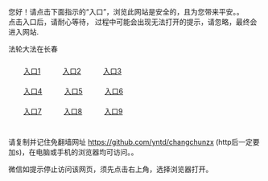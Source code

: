 您好！请点击下面指示的“入口”，浏览此网站是安全的，且为您带来平安。。 <br/>
点击入口后，请耐心等待， 过程中可能会出现无法打开的提示，请忽略，最终会进入网站. </br>

法轮大法在长春<br/>
<div style="padding:10px"><a style="margin:20px" target="_blank" href="https://dal6kaj6f7z6r.cloudfront.net/2Qpsp?vqgddkoe" id="ccLink1" rel="nofollow">入口1</a> <a target="_blank" style="margin:20px" href="https://drljynxfxlih9.cloudfront.net/2Qpsp?svkthofj" id="ccLink2" rel="nofollow">入口2</a> <a style="margin:20px" target="_blank" href="https://d2k08jrx6a36cw.cloudfront.net/2Qpsp?emvjdhz" id="ccLink3" rel="nofollow">入口3</a></div>

<div style="padding:10px" ><a style="margin:20px" target="_blank" href="https://dal6kaj6f7z6r.cloudfront.net/2Qpsp?vqgddkoe" id="ccLink4" rel="nofollow">入口4</a> <a style="margin:20px" href="https://drljynxfxlih9.cloudfront.net/2Qpsp?svkthofj" target="_blank" id="ccLink5" rel="nofollow">入口5</a> <a style="margin:20px" href="https://d2k08jrx6a36cw.cloudfront.net/2Qpsp?emvjdhz" target="_blank" id="ccLink6" rel="nofollow">入口6</a></div>

<div style="padding:10px"><a style="margin:20px" target="_blank" href="https://dal6kaj6f7z6r.cloudfront.net/2Qpsp?vqgddkoe" id="ccLink7" rel="nofollow">入口7</a> <a style="margin:20px" href="https://drljynxfxlih9.cloudfront.net/2Qpsp?svkthofj" target="_blank" id="ccLink8" rel="nofollow">入口8</a> <a style="margin:20px" target="_blank" href="https://d2k08jrx6a36cw.cloudfront.net/2Qpsp?emvjdhz" id="ccLink9" rel="nofollow">入口9</a></div>

<br/>



请复制并记住免翻墙网址 https://github.com/yntd/changchunzx (http后一定要加s)，在电脑或手机的浏览器均可访问。。<br/>

微信如提示停止访问该网页，须先点击右上角，选择浏览器打开。
